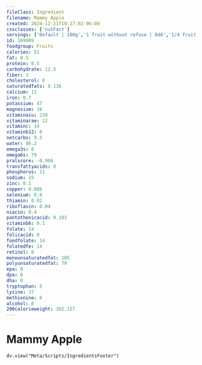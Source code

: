 ```yaml
---
fileClass: Ingredient
filename: Mammy Apple
created: 2024-12-21T19:27:02-06:00
cssclasses: ['nutFact']
servings: ['Default | 100g','1 fruit without refuse | 846','1/4 fruit | 212']
id: 169909
foodgroup: Fruits
calories: 51
fat: 0.5
protein: 0.5
carbohydrate: 12.5
fiber: 3
cholesterol: 0
saturatedfats: 0.136
calcium: 11
iron: 0.7
potassium: 47
magnesium: 16
vitaminaiu: 230
vitaminarae: 12
vitaminc: 14
vitaminb12: 0
netcarbs: 9.5
water: 86.2
omega3s: 0
omega6s: 79
pralscore: -0.904
transfattyacids: 0
phosphorus: 11
sodium: 15
zinc: 0.1
copper: 0.086
selenium: 0.6
thiamin: 0.02
riboflavin: 0.04
niacin: 0.4
pantothenicacid: 0.103
vitaminb6: 0.1
folate: 14
folicacid: 0
foodfolate: 14
folatedfe: 14
retinol: 0
monounsaturatedfat: 205
polyunsaturatedfat: 79
epa: 0
dpa: 0
dha: 0
tryptophan: 5
lysine: 37
methionine: 6
alcohol: 0
200calorieweight: 392.157
---
```


# Mammy Apple

```dataviewjs
dv.view("Meta/Scripts/IngredientsFooter")
```